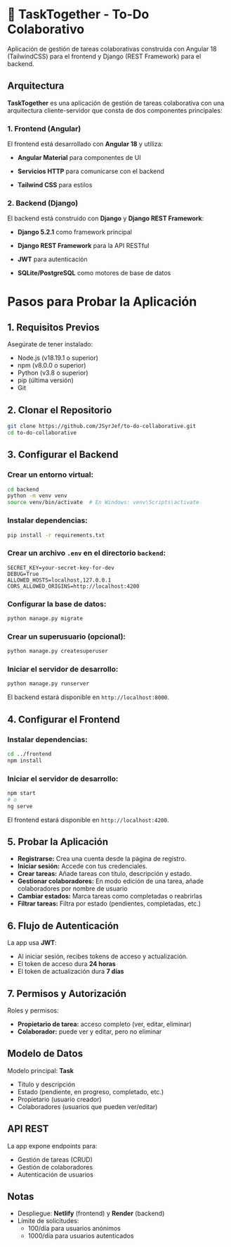# 📝 TaskTogether - To-Do Colaborativo

Aplicación de gestión de tareas colaborativas construida con Angular 18 (TailwindCSS) para el frontend y Django (REST Framework) para el backend.


## Arquitectura

**TaskTogether** es una aplicación de gestión de tareas colaborativa con una arquitectura cliente-servidor que consta de dos componentes principales:

### 1. Frontend (Angular)

El frontend está desarrollado con **Angular 18** y utiliza:

- **Angular Material** para componentes de UI

- **Servicios HTTP** para comunicarse con el backend

- **Tailwind CSS** para estilos

### 2. Backend (Django)

El backend está construido con **Django** y **Django REST Framework**:

- **Django 5.2.1** como framework principal

- **Django REST Framework** para la API RESTful

- **JWT** para autenticación

- **SQLite/PostgreSQL** como motores de base de datos


# Pasos para Probar la Aplicación

## 1. Requisitos Previos

Asegúrate de tener instalado:

- Node.js (v18.19.1 o superior)  
- npm (v8.0.0 o superior)  
- Python (v3.8 o superior)  
- pip (última versión)  
- Git

## 2. Clonar el Repositorio

```bash
git clone https://github.com/JSyrJef/to-do-collaborative.git  
cd to-do-collaborative
```

## 3. Configurar el Backend

### Crear un entorno virtual:

```bash
cd backend  
python -m venv venv  
source venv/bin/activate  # En Windows: venv\Scripts\activate
```

### Instalar dependencias:

```bash
pip install -r requirements.txt
```

### Crear un archivo `.env` en el directorio `backend`:

```env
SECRET_KEY=your-secret-key-for-dev  
DEBUG=True  
ALLOWED_HOSTS=localhost,127.0.0.1  
CORS_ALLOWED_ORIGINS=http://localhost:4200
```

### Configurar la base de datos:

```bash
python manage.py migrate
```

### Crear un superusuario (opcional):

```bash
python manage.py createsuperuser
```

### Iniciar el servidor de desarrollo:

```bash
python manage.py runserver
```

El backend estará disponible en `http://localhost:8000`.

## 4. Configurar el Frontend

### Instalar dependencias:

```bash
cd ../frontend  
npm install
```

### Iniciar el servidor de desarrollo:

```bash
npm start
# o
ng serve
```

El frontend estará disponible en `http://localhost:4200`.

## 5. Probar la Aplicación

- **Registrarse:** Crea una cuenta desde la página de registro.  
- **Iniciar sesión:** Accede con tus credenciales.  
- **Crear tareas:** Añade tareas con título, descripción y estado.  
- **Gestionar colaboradores:** En modo edición de una tarea, añade colaboradores por nombre de usuario
- **Cambiar estados:** Marca tareas como completadas o reabrirlas
- **Filtrar tareas:** Filtra por estado (pendientes, completadas, etc.)

## 6. Flujo de Autenticación

La app usa **JWT**:

- Al iniciar sesión, recibes tokens de acceso y actualización.
- El token de acceso dura **24 horas**
- El token de actualización dura **7 días**

## 7. Permisos y Autorización

Roles y permisos:

- **Propietario de tarea:** acceso completo (ver, editar, eliminar)
- **Colaborador:** puede ver y editar, pero no eliminar

## Modelo de Datos

Modelo principal: **Task**

- Título y descripción  
- Estado (pendiente, en progreso, completado, etc.)  
- Propietario (usuario creador)  
- Colaboradores (usuarios que pueden ver/editar)

## API REST

La app expone endpoints para:

- Gestión de tareas (CRUD)  
- Gestión de colaboradores  
- Autenticación de usuarios  

## Notas

- Despliegue: **Netlify** (frontend) y **Render** (backend)  
- Límite de solicitudes:  
  - 100/día para usuarios anónimos  
  - 1000/día para usuarios autenticados  

